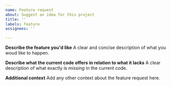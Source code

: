 ```yaml
---
name: Feature request
about: Suggest an idea for this project
title: ''
labels: feature
assignees: ''

---
```


**Describe the feature you'd like**
A clear and concise description of what you woud like to happen.

**Describe what the current code offers in relation to what it lacks**
A clear description of what exactly is _missing_ in the current code.

**Additional context**
Add any other context about the feature request here.
